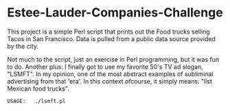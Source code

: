 # Estee-Lauder-Companies-Challenge

This project is a simple Perl script that prints out the Food trucks selling Tacos in San Francisco.  Data is pulled from a public data source provided by the city.

Not much to the script, just an exercise in Perl programming, but it was fun to do.  Another plus: I finally got to use my favorite 50's TV ad slogan, "LSMFT".  In my opinion, one of the most abstract examples of subliminal advertising from that 'era'. In this context ofcourse, it simply means: "list Mexican food trucks".



    USAGE:   ./lsmft.pl
